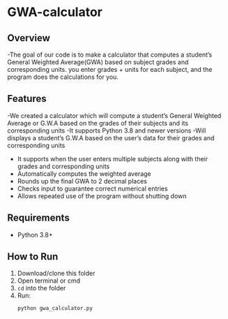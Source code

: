 # GWA-calculator

## Overview 
-The goal of our code is to make a calculator that computes a student’s General Weighted Average(GWA) based on subject grades and corresponding units.
you enter grades + units for each subject, and the program does the calculations for you. 

## Features
-We created a calculator which will compute a student’s General Weighted Average or G.W.A based on the grades of their subjects and its corresponding units
-It supports Python 3.8 and newer versions
-Will displays a student’s G.W.A based on the user’s data for their grades and corresponding units
- It supports when the user enters multiple subjects along with their grades and corresponding units
- Automatically computes the weighted average
- Rounds up the final GWA to 2 decimal places
- Checks input to guarantee correct numerical entries 
- Allows repeated use of the program without shutting down
## Requirements
- Python 3.8+  

## How to Run
1. Download/clone this folder
2. Open terminal or cmd
3. `cd` into the folder  
4. Run:  
   ```bash
   python gwa_calculator.py
